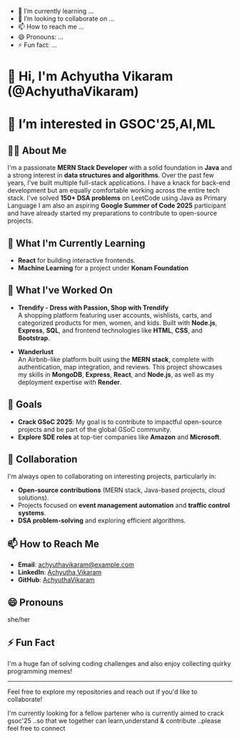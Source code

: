 

- 🌱 I’m currently learning ...
- 💞️ I’m looking to collaborate on ...
- 📫 How to reach me ...
- 😄 Pronouns: ...
- ⚡ Fun fact: ...

# 👋 Hi, I'm Achyutha Vikaram (@AchyuthaVikaram)

# 👀 I’m interested in GSOC'25,AI,ML

## 👨‍💻 About Me

I'm a passionate **MERN Stack Developer** with a solid foundation in **Java** and a strong interest in **data structures and algorithms**. Over the past few years, I've built multiple full-stack applications. I have a knack for back-end development but am equally comfortable working across the entire tech stack.
I've solved **150+ DSA problems** on LeetCode using Java as Primary Language
I am also an aspiring **Google Summer of Code 2025** participant and have already started my preparations to contribute to open-source projects. 

## 🌱 What I'm Currently Learning

- **React** for building interactive frontends.
- **Machine Learning** for a project under **Konam Foundation**

## 💼 What I've Worked On

- **Trendify - Dress with Passion, Shop with Trendify**  
  A shopping platform featuring user accounts, wishlists, carts, and categorized products for men, women, and kids. Built with **Node.js**, **Express**, **SQL**, and frontend technologies like **HTML**, **CSS**, and **Bootstrap**.

- **Wanderlust**  
  An Airbnb-like platform built using the **MERN stack**, complete with authentication, map integration, and reviews. This project showcases my skills in **MongoDB**, **Express**, **React**, and **Node.js**, as well as my deployment expertise with **Render**.


## 🎯 Goals

- **Crack GSoC 2025**: My goal is to contribute to impactful open-source projects and be part of the global GSoC community.
- **Explore SDE roles** at top-tier companies like **Amazon** and **Microsoft**.
  
## 💞️ Collaboration

I'm always open to collaborating on interesting projects, particularly in:
- **Open-source contributions** (MERN stack, Java-based projects, cloud solutions).
- Projects focused on **event management automation** and **traffic control systems**.
- **DSA problem-solving** and exploring efficient algorithms.

## 📫 How to Reach Me

- **Email**: achyuthavikaram@example.com
- **LinkedIn**: [Achyutha Vikaram](https://www.linkedin.com/in/achyuthavikaram/)
- **GitHub**: [AchyuthaVikaram](https://github.com/AchyuthaVikaram)

## 😄 Pronouns

she/her
## ⚡ Fun Fact

I'm a huge fan of solving coding challenges and also enjoy collecting quirky programming memes!

---

Feel free to explore my repositories and reach out if you'd like to collaborate!

I'm currently looking for a fellow partener who is currently aimed to crack gsoc'25 ..so that we together can learn,understand & contribute ..please feel free to connect 


